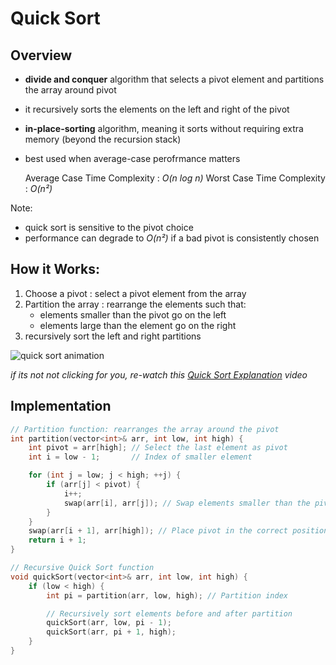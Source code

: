 # Quick Sort

## Overview

- **divide and conquer** algorithm that selects a pivot element and partitions the array around pivot
- it recursively sorts the elements on the left and right of the pivot
- **in-place-sorting** algorithm, meaning it sorts without requiring extra memory (beyond the recursion stack)
- best used when average-case perofrmance matters

  Average Case Time Complexity : *O(n log n)*
  Worst Case Time Complexity : *O(n²)*

Note:

- quick sort is sensitive to the pivot choice
- performance can degrade to *O(n²)* if a bad pivot is consistently chosen

## How it Works:

1. Choose a pivot : select a pivot element from the array
2. Partition the array : rearrange the elements such that:
   - elements smaller than the pivot go on the left
   - elements large than the element go on the right
3. recursively sort the left and right partitions

![quick sort animation](https://www.tutorialspoint.com/data_structures_algorithms/images/quick_sort_partition_animation.gif)

*if its not not clicking for you, re-watch this [Quick Sort Explanation](https://www.youtube.com/watch?v=Vtckgz38QHs) video*

## Implementation
```cpp
// Partition function: rearranges the array around the pivot
int partition(vector<int>& arr, int low, int high) {
    int pivot = arr[high]; // Select the last element as pivot
    int i = low - 1;       // Index of smaller element

    for (int j = low; j < high; ++j) {
        if (arr[j] < pivot) {
            i++;
            swap(arr[i], arr[j]); // Swap elements smaller than the pivot
        }
    }
    swap(arr[i + 1], arr[high]); // Place pivot in the correct position
    return i + 1;
}

// Recursive Quick Sort function
void quickSort(vector<int>& arr, int low, int high) {
    if (low < high) {
        int pi = partition(arr, low, high); // Partition index

        // Recursively sort elements before and after partition
        quickSort(arr, low, pi - 1);
        quickSort(arr, pi + 1, high);
    }
}
```